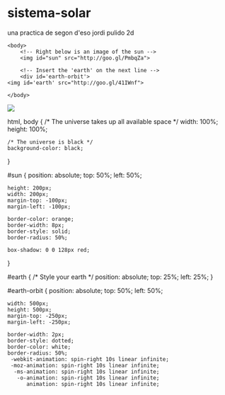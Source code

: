 # sistema-solar
una practica de segon d'eso
jordi pulido 2d<html>
    <head>
        <link rel="stylesheet" href="style.css" />
    </head>
    
    <body>
        <!-- Right below is an image of the sun -->
        <img id="sun" src="http://goo.gl/PmbqZa">
        
        <!-- Insert the 'earth' on the next line -->
        <div id='earth-orbit'>
    <img id='earth' src="http://goo.gl/41IWnf">
</div>
        
    </body>
</html>
<img id="earth" src="http://goo.gl/41IWnf">

html, body {
    /* The universe takes up all available space */
    width: 100%;
    height: 100%;
    
    /* The universe is black */
    background-color: black;
}

#sun {
   position: absolute;
    top: 50%;
    left: 50%;

    height: 200px;
    width: 200px;
    margin-top: -100px; 
    margin-left: -100px;

    border-color: orange;
    border-width: 8px;
    border-style: solid;
    border-radius: 50%;

    box-shadow: 0 0 128px red;
}

#earth {
    /* Style your earth */
    position: absolute;
    top: 25%;
    left: 25%;
}

#earth-orbit {
    position: absolute;
    top: 50%;
    left: 50%;

    width: 500px;
    height: 500px;
    margin-top: -250px;
    margin-left: -250px;

    border-width: 2px;
    border-style: dotted;
    border-color: white;
    border-radius: 50%;
     -webkit-animation: spin-right 10s linear infinite;
     -moz-animation: spin-right 10s linear infinite;
      -ms-animation: spin-right 10s linear infinite;
       -o-animation: spin-right 10s linear infinite;
          animation: spin-right 10s linear infinite;
